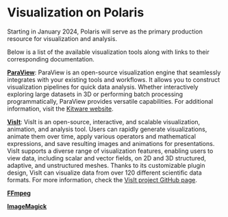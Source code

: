 # Visualization on Polaris

Starting in January 2024, Polaris will serve as the primary production resource for visualization and analysis.

Below is a list of the available visualization tools along with links to their corresponding documentation.

[**ParaView**](paraview.md): ParaView is an open-source visualization engine that seamlessly integrates with your existing tools and workflows. It allows you to construct visualization pipelines for quick data analysis. Whether interactively exploring large datasets in 3D or performing batch processing programmatically, ParaView provides versatile capabilities. For additional information, visit the [Kitware website](https://www.paraview.org).

[**VisIt**](visit.md): VisIt is an open-source, interactive, and scalable visualization, animation, and analysis tool. Users can rapidly generate visualizations, animate them over time, apply various operators and mathematical expressions, and save resulting images and animations for presentations. VisIt supports a diverse range of visualization features, enabling users to view data, including scalar and vector fields, on 2D and 3D structured, adaptive, and unstructured meshes. Thanks to its customizable plugin design, VisIt can visualize data from over 120 different scientific data formats. For more information, check the [VisIt project GitHub page](https://visit-dav.github.io/visit-website).

[**FFmpeg**](ffmpeg.md)

[**ImageMagick**](imagemagick.md)







